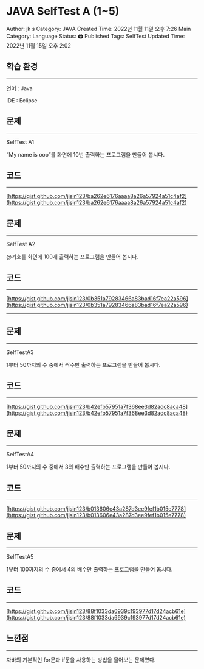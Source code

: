 # JAVA SelfTest A (1~5)

Author: jk s
Category: JAVA
Created Time: 2022년 11월 11일 오후 7:26
Main Category: Language
Status: 🖨 Published
Tags: SelfTest
Updated Time: 2022년 11월 15일 오후 2:02

## 학습 환경

---

언어 : Java 

IDE : Eclipse

## 문제

---

SelfTest A1

“My name is ooo”를 화면에 10번 출력하는 프로그램을 만들어 봅시다.

## 코드

---

[https://gist.github.com/jjsin123/ba262e6176aaaa8a26a57924a51c4af2](https://gist.github.com/jjsin123/ba262e6176aaaa8a26a57924a51c4af2)

## 문제

---

SelfTest A2

@기호를 화면에 100개 출력하는 프로그램을 만들어 봅시다.

## 코드

---

[https://gist.github.com/jjsin123/0b351a79283466a83bad16f7ea22a596](https://gist.github.com/jjsin123/0b351a79283466a83bad16f7ea22a596)

---

## 문제

---

SelfTestA3

1부터 50까지의 수 중에서 짝수만 출력하는 프로그램을 만들어 봅시다.

## 코드

---

[https://gist.github.com/jjsin123/b42efb57951a7f368ee3d82adc8aca48](https://gist.github.com/jjsin123/b42efb57951a7f368ee3d82adc8aca48)

## 문제

---

SelfTestA4

1부터 50까지의 수 중에서 3의 배수만 출력하는 프로그램을 만들어 봅시다.

## 코드

---

[https://gist.github.com/jjsin123/b013606e43a287d3ee9fef1b015e7778](https://gist.github.com/jjsin123/b013606e43a287d3ee9fef1b015e7778)

## 문제

---

SelfTestA5

1부터 100까지의 수 중에서 4의 배수만 출력하는 프로그램을 만들어 봅시다.

## 코드

---

[https://gist.github.com/jjsin123/88f1033da6939c193977d17d24acb61e](https://gist.github.com/jjsin123/88f1033da6939c193977d17d24acb61e)

## 느낀점

---

자바의 기본적인 for문과 if문을 사용하는 방법을 물어보는 문제였다.